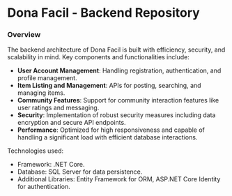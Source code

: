 # Dona Facil - Backend Repository

### **Overview**

The backend architecture of Dona Facil is built with efficiency, security, and scalability in mind. Key components and functionalities include:

- **User Account Management**: Handling registration, authentication, and profile management.
- **Item Listing and Management**: APIs for posting, searching, and managing items.
- **Community Features**: Support for community interaction features like user ratings and messaging.
- **Security**: Implementation of robust security measures including data encryption and secure API endpoints.
- **Performance**: Optimized for high responsiveness and capable of handling a significant load with efficient database interactions.

Technologies used:

- Framework: .NET Core.
- Database: SQL Server for data persistence.
- Additional Libraries: Entity Framework for ORM, ASP.NET Core Identity for authentication.
